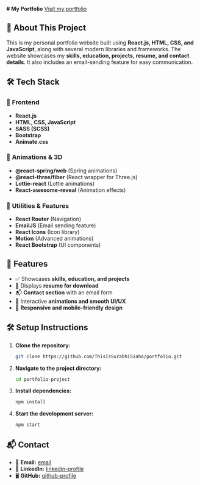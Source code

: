 **# My Portfolio** [Visit my portfolio](https://surabhi-sinha-portfolio.vercel.app/)

## 🚀 **About This Project**
This is my personal portfolio website built using **React.js, HTML, CSS, and JavaScript**, along with several modern libraries and frameworks. The website showcases my **skills, education, projects, resume, and contact details**. It also includes an email-sending feature for easy communication.

## 🛠️ **Tech Stack**

### 📌 **Frontend**
- **React.js**
- **HTML, CSS, JavaScript**
- **SASS (SCSS)**
- **Bootstrap**
- **Animate.css**

### 🎨 **Animations & 3D**
- **@react-spring/web** (Spring animations)
- **@react-three/fiber** (React wrapper for Three.js)
- **Lottie-react** (Lottie animations)
- **React-awesome-reveal** (Animation effects)

### 🔧 **Utilities & Features**
- **React Router** (Navigation)
- **EmailJS** (Email sending feature)
- **React Icons** (Icon library)
- **Motion** (Advanced animations)
- **React Bootstrap** (UI components)

## 📂 **Features**
- ✅ Showcases **skills, education, and projects**
- 📄 Displays **resume for download**
- 📬 **Contact section** with an email form
- 🎨 Interactive **animations and smooth UI/UX**
- 📱 **Responsive and mobile-friendly design**

## 🛠️ **Setup Instructions**

1. **Clone the repository:**
   ```bash
   git clone https://github.com/ThisIsSurabhiSinha/portfolio.git
   ```
2. **Navigate to the project directory:**
   ```bash
   cd portfolio-project
   ```
3. **Install dependencies:**
   ```bash
   npm install
   ```
4. **Start the development server:**
   ```bash
   npm start
   ```

## 📬 **Contact**
- 📧 **Email:** [email](mailto:surabhisinha514@gmail.com)
- 💼 **LinkedIn:** [linkedin-profile](www.linkedin.com/in/thisissurabhisinha)
- 🖥️ **GitHub:** [github-profile](https://github.com/ThisIsSurabhiSinha/)


